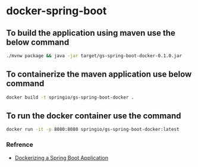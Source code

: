 # docker-spring-boot

## To build the application using maven use the below command

```sh
./mvnw package && java -jar target/gs-spring-boot-docker-0.1.0.jar
```


## To containerize the maven application use below command

```sh
docker build -t springio/gs-spring-boot-docker .
```
## To run the docker container use the command

```sh
docker run -it -p 8080:8080 springio/gs-spring-boot-docker:latest
```

### Refrence

- [Dockerizing a Spring Boot Application](https://spring.io/guides/gs/spring-boot-docker/)
